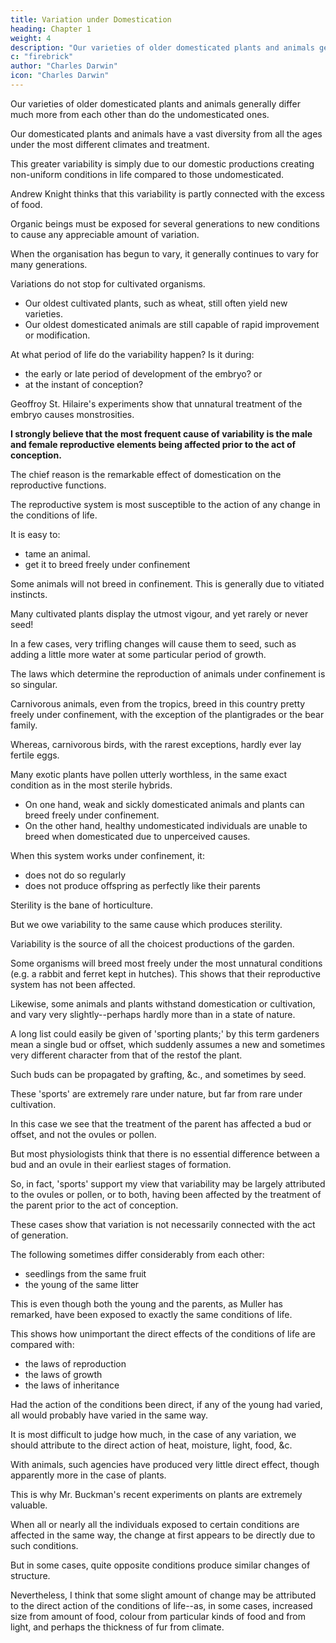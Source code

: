 ```yaml
---
title: Variation under Domestication
heading: Chapter 1
weight: 4
description: "Our varieties of older domesticated plants and animals generally differ much more from each other than do the undomesticated"
c: "firebrick"
author: "Charles Darwin"
icon: "Charles Darwin"
---
```


<!-- Causes of Variability -- Effects of Habit -- Correlation of Growth -- Inheritance -- Character of
Domestic Varieties -- Difficulty of distinguishing between Varieties and Species -- Origin of
Domestic Varieties from one or more Species -- Domestic Pigeons, their Differences and Origin --
Principle of Selection anciently followed, its Effects -- Methodical and Unconscious Selection --
Unknown Origin of our Domestic Productions -- Circumstances favourable to Man's power of
Selection. -->


<!-- The individuals of the same variety of  -->

Our varieties of older domesticated plants and animals generally differ much more from each other than do the undomesticated ones.

<!-- the individuals of any one species or variety in a state of nature.  -->

Our domesticated plants and animals have a vast diversity from all the ages under the most different climates and treatment.

This greater variability is simply due to our domestic productions creating non-uniform conditions in life compared to those undomesticated.

Andrew Knight thinks that this variability is partly connected with the excess of food. 

Organic beings must be exposed for several generations to new conditions to cause any appreciable amount of variation.

When the organisation has begun to vary, it generally continues to vary for many generations. 

Variations do not stop for cultivated organisms.
- Our oldest cultivated plants, such as wheat, still often yield new varieties. 
- Our oldest domesticated animals are still capable of rapid improvement or modification.

At what period of life do the variability happen? Is it during:
- the early or late period of development of the embryo? or 
- at the instant of conception?

Geoffroy St. Hilaire's experiments show that unnatural treatment of the embryo causes monstrosities.

 <!-- and monstrosities cannot be separated by any clear line of distinction from mere variations.  -->

**I strongly believe that the most frequent cause of variability is the male and female reproductive elements being affected prior to the act of conception.**

The chief reason is the remarkable effect of domestication on the reproductive functions. 

The reproductive system is most susceptible to the action of any change in the conditions of life.

It is easy to:
- tame an animal.
- get it to breed freely under confinement

<!-- , even in the many cases when the male and female unite. -->

Some animals will not breed in confinement. This is generally due to vitiated instincts.

Many cultivated plants display the utmost vigour, and yet rarely or never seed!

In a few cases, very trifling changes will cause them to seed, such as adding a little more water at some particular period of growth.

The laws which determine the reproduction of animals under confinement is so singular. 

Carnivorous animals, even from the tropics, breed in this country pretty freely under confinement, with the exception of the plantigrades or the bear family.

Whereas, carnivorous birds, with the rarest exceptions, hardly ever lay fertile eggs.

Many exotic plants have pollen utterly worthless, in the same exact condition as in the most sterile hybrids.

- On one hand, weak and sickly domesticated animals and plants can breed freely under confinement.
- On the other hand, healthy undomesticated individuals are unable to breed when domesticated due to unperceived causes.

 <!-- having their reproductive system so seriously affected by  as to fail in acting. -->

When this system works under confinement, it:
- does not do so regularly
- does not produce offspring as perfectly like their parents

 <!-- or variable. -->

Sterility is the bane of horticulture.

But we owe variability to the same cause which produces sterility.

Variability is the source of all the choicest productions of the garden.

Some organisms will breed most freely under the most unnatural conditions (e.g. a rabbit and ferret kept in hutches). This shows that their reproductive system has not been affected.

Likewise, some animals and plants withstand domestication or cultivation, and vary very slightly--perhaps hardly more than in a state of nature.

A long list could easily be given of 'sporting plants;' by this term gardeners mean a single bud or offset, which suddenly assumes a new and sometimes very different character from that of the restof the plant. 

Such buds can be propagated by grafting, &c., and sometimes by seed.

These 'sports' are extremely rare under nature, but far from rare under cultivation.

In this case we see that the treatment of the parent has affected a bud or offset, and not the ovules or pollen.

But most physiologists think that there is no essential difference between a bud and an ovule in their earliest stages of formation.

So, in fact, 'sports' support my view that variability may be largely attributed to the ovules or pollen, or to both, having been affected by the treatment of the parent prior to the act of conception.

These cases show that variation is not necessarily connected with the act of generation.

The following sometimes differ considerably from each other:
- seedlings from the same fruit
- the young of the same litter

This is even though both the young and the parents, as Muller has remarked, have been exposed to exactly the same conditions of life.

This shows how unimportant the direct effects of the conditions of life are compared with:
- the laws of reproduction
- the laws of growth
- the laws of inheritance

Had the action of the conditions been direct, if any of the young had varied, all would probably have varied in the same way.

It is most difficult to judge how much, in the case of any variation, we should attribute to the direct action of heat, moisture, light, food, &c.

With animals, such agencies have produced very little direct effect, though apparently more in the case of plants.

This is why Mr. Buckman's recent experiments on plants are extremely valuable.

When all or nearly all the individuals exposed to certain conditions are affected in the same way, the change at first appears to be directly due to such conditions.

But in some cases, quite opposite conditions produce similar changes of structure.

Nevertheless, I think that some slight amount of change may be attributed to the direct action of the conditions of life--as, in some cases, increased size from amount of food, colour from particular kinds of food and from light, and perhaps the thickness of fur from climate. 

